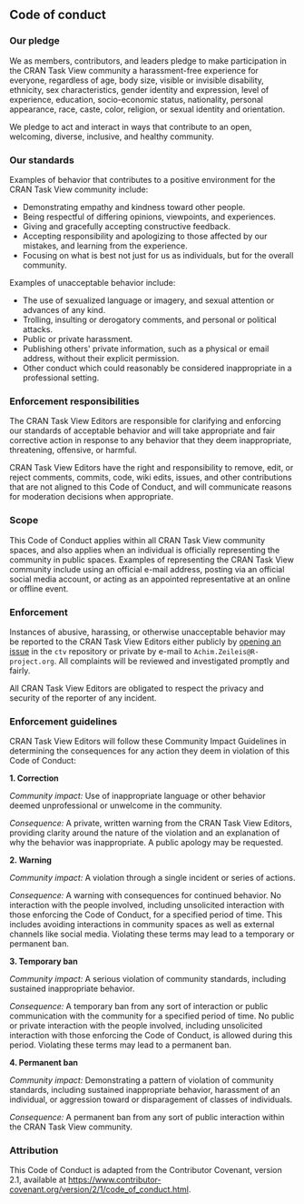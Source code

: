 ## Code of conduct


### Our pledge

We as members, contributors, and leaders pledge to make participation in the CRAN Task View
community a harassment-free experience for everyone, regardless of age, body
size, visible or invisible disability, ethnicity, sex characteristics, gender
identity and expression, level of experience, education, socio-economic status,
nationality, personal appearance, race, caste, color, religion, or sexual
identity and orientation.

We pledge to act and interact in ways that contribute to an open, welcoming,
diverse, inclusive, and healthy community.


### Our standards

Examples of behavior that contributes to a positive environment for the CRAN Task View
community include:

* Demonstrating empathy and kindness toward other people.
* Being respectful of differing opinions, viewpoints, and experiences.
* Giving and gracefully accepting constructive feedback.
* Accepting responsibility and apologizing to those affected by our mistakes, and learning from the experience.
* Focusing on what is best not just for us as individuals, but for the overall community.

Examples of unacceptable behavior include:

* The use of sexualized language or imagery, and sexual attention or advances of any kind.
* Trolling, insulting or derogatory comments, and personal or political attacks.
* Public or private harassment.
* Publishing others' private information, such as a physical or email address, without their explicit permission.
* Other conduct which could reasonably be considered inappropriate in a professional setting.


### Enforcement responsibilities

The CRAN Task View Editors are responsible for clarifying and enforcing our standards of
acceptable behavior and will take appropriate and fair corrective action in
response to any behavior that they deem inappropriate, threatening, offensive,
or harmful.

CRAN Task View Editors have the right and responsibility to remove, edit, or reject
comments, commits, code, wiki edits, issues, and other contributions that are
not aligned to this Code of Conduct, and will communicate reasons for moderation
decisions when appropriate.


### Scope

This Code of Conduct applies within all CRAN Task View community spaces, and also applies when
an individual is officially representing the community in public spaces.
Examples of representing the CRAN Task View community include using an official e-mail address,
posting via an official social media account, or acting as an appointed
representative at an online or offline event.


### Enforcement

Instances of abusive, harassing, or otherwise unacceptable behavior may be
reported to the CRAN Task View Editors either publicly by
[opening an issue](https://github.com/cran-task-views/ctv/issues) in the `ctv`
repository or private by e-mail to `Achim.Zeileis@R-project.org`.
All complaints will be reviewed and investigated promptly and fairly.

All CRAN Task View Editors are obligated to respect the privacy and security of the
reporter of any incident.


### Enforcement guidelines

CRAN Task View Editors will follow these Community Impact Guidelines in determining
the consequences for any action they deem in violation of this Code of Conduct:

**1. Correction**

_Community impact:_ Use of inappropriate language or other behavior deemed
unprofessional or unwelcome in the community.

_Consequence:_ A private, written warning from the CRAN Task View Editors, providing
clarity around the nature of the violation and an explanation of why the
behavior was inappropriate. A public apology may be requested.

**2. Warning**

_Community impact:_ A violation through a single incident or series of actions.

_Consequence:_ A warning with consequences for continued behavior. No
interaction with the people involved, including unsolicited interaction with
those enforcing the Code of Conduct, for a specified period of time. This
includes avoiding interactions in community spaces as well as external channels
like social media. Violating these terms may lead to a temporary or permanent
ban.


**3. Temporary ban**

_Community impact:_ A serious violation of community standards, including
sustained inappropriate behavior.

_Consequence:_ A temporary ban from any sort of interaction or public
communication with the community for a specified period of time. No public or
private interaction with the people involved, including unsolicited interaction
with those enforcing the Code of Conduct, is allowed during this period.
Violating these terms may lead to a permanent ban.

**4. Permanent ban**

_Community impact:_ Demonstrating a pattern of violation of community standards,
including sustained inappropriate behavior, harassment of an individual, or
aggression toward or disparagement of classes of individuals.

_Consequence:_ A permanent ban from any sort of public interaction within the
CRAN Task View community.


### Attribution

This Code of Conduct is adapted from the Contributor Covenant, version 2.1,
available at <https://www.contributor-covenant.org/version/2/1/code_of_conduct.html>.
